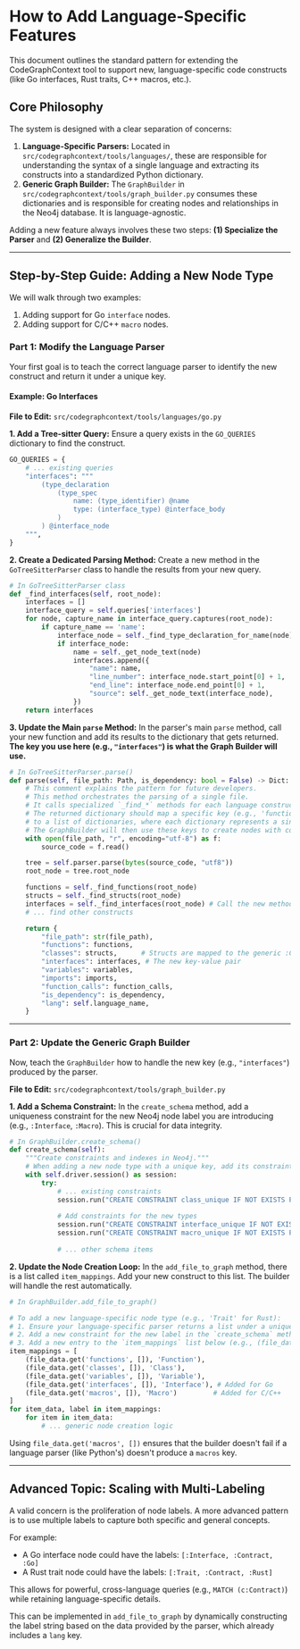# How to Add Language-Specific Features

This document outlines the standard pattern for extending the CodeGraphContext tool to support new, language-specific code constructs (like Go interfaces, Rust traits, C++ macros, etc.).

## Core Philosophy

The system is designed with a clear separation of concerns:
1.  **Language-Specific Parsers:** Located in `src/codegraphcontext/tools/languages/`, these are responsible for understanding the syntax of a single language and extracting its constructs into a standardized Python dictionary.
2.  **Generic Graph Builder:** The `GraphBuilder` in `src/codegraphcontext/tools/graph_builder.py` consumes these dictionaries and is responsible for creating nodes and relationships in the Neo4j database. It is language-agnostic.

Adding a new feature always involves these two steps: **(1) Specialize the Parser** and **(2) Generalize the Builder**.

---

## Step-by-Step Guide: Adding a New Node Type

We will walk through two examples:
1.  Adding support for Go `interface` nodes.
2.  Adding support for C/C++ `macro` nodes.

### Part 1: Modify the Language Parser

Your first goal is to teach the correct language parser to identify the new construct and return it under a unique key.

#### Example: Go Interfaces

**File to Edit:** `src/codegraphcontext/tools/languages/go.py`

**1. Add a Tree-sitter Query:**
Ensure a query exists in the `GO_QUERIES` dictionary to find the construct.

```python
GO_QUERIES = {
    # ... existing queries
    "interfaces": """
        (type_declaration
            (type_spec
                name: (type_identifier) @name
                type: (interface_type) @interface_body
            )
        ) @interface_node
    """,
}
```

**2. Create a Dedicated Parsing Method:**
Create a new method in the `GoTreeSitterParser` class to handle the results from your new query.

```python
# In GoTreeSitterParser class
def _find_interfaces(self, root_node):
    interfaces = []
    interface_query = self.queries['interfaces']
    for node, capture_name in interface_query.captures(root_node):
        if capture_name == 'name':
            interface_node = self._find_type_declaration_for_name(node)
            if interface_node:
                name = self._get_node_text(node)
                interfaces.append({
                    "name": name,
                    "line_number": interface_node.start_point[0] + 1,
                    "end_line": interface_node.end_point[0] + 1,
                    "source": self._get_node_text(interface_node),
                })
    return interfaces
```

**3. Update the Main `parse` Method:**
In the parser's main `parse` method, call your new function and add its results to the dictionary that gets returned. **The key you use here (e.g., `"interfaces"`) is what the Graph Builder will use.**

```python
# In GoTreeSitterParser.parse()
def parse(self, file_path: Path, is_dependency: bool = False) -> Dict:
    # This comment explains the pattern for future developers.
    # This method orchestrates the parsing of a single file.
    # It calls specialized `_find_*` methods for each language construct.
    # The returned dictionary should map a specific key (e.g., 'functions', 'interfaces')
    # to a list of dictionaries, where each dictionary represents a single code construct.
    # The GraphBuilder will then use these keys to create nodes with corresponding labels.
    with open(file_path, "r", encoding="utf-8") as f:
        source_code = f.read()

    tree = self.parser.parse(bytes(source_code, "utf8"))
    root_node = tree.root_node

    functions = self._find_functions(root_node)
    structs = self._find_structs(root_node)
    interfaces = self._find_interfaces(root_node) # Call the new method
    # ... find other constructs

    return {
        "file_path": str(file_path),
        "functions": functions,
        "classes": structs,      # Structs are mapped to the generic :Class label
        "interfaces": interfaces, # The new key-value pair
        "variables": variables,
        "imports": imports,
        "function_calls": function_calls,
        "is_dependency": is_dependency,
        "lang": self.language_name,
    }
```

---

### Part 2: Update the Generic Graph Builder

Now, teach the `GraphBuilder` how to handle the new key (e.g., `"interfaces"`) produced by the parser.

**File to Edit:** `src/codegraphcontext/tools/graph_builder.py`

**1. Add a Schema Constraint:**
In the `create_schema` method, add a uniqueness constraint for the new Neo4j node label you are introducing (e.g., `:Interface`, `:Macro`). This is crucial for data integrity.

```python
# In GraphBuilder.create_schema()
def create_schema(self):
    """Create constraints and indexes in Neo4j."""
    # When adding a new node type with a unique key, add its constraint here.
    with self.driver.session() as session:
        try:
            # ... existing constraints
            session.run("CREATE CONSTRAINT class_unique IF NOT EXISTS FOR (c:Class) REQUIRE (c.name, c.file_path, c.line_number) IS UNIQUE")
            
            # Add constraints for the new types
            session.run("CREATE CONSTRAINT interface_unique IF NOT EXISTS FOR (i:Interface) REQUIRE (i.name, i.file_path, i.line_number) IS UNIQUE")
            session.run("CREATE CONSTRAINT macro_unique IF NOT EXISTS FOR (m:Macro) REQUIRE (m.name, m.file_path, m.line_number) IS UNIQUE")
            
            # ... other schema items
```

**2. Update the Node Creation Loop:**
In the `add_file_to_graph` method, there is a list called `item_mappings`. Add your new construct to this list. The builder will handle the rest automatically.

```python
# In GraphBuilder.add_file_to_graph()

# To add a new language-specific node type (e.g., 'Trait' for Rust):
# 1. Ensure your language-specific parser returns a list under a unique key (e.g., 'traits': [...] ).
# 2. Add a new constraint for the new label in the `create_schema` method.
# 3. Add a new entry to the `item_mappings` list below (e.g., (file_data.get('traits', []), 'Trait') ).
item_mappings = [
    (file_data.get('functions', []), 'Function'),
    (file_data.get('classes', []), 'Class'),
    (file_data.get('variables', []), 'Variable'),
    (file_data.get('interfaces', []), 'Interface'), # Added for Go
    (file_data.get('macros', []), 'Macro')         # Added for C/C++
]
for item_data, label in item_mappings:
    for item in item_data:
        # ... generic node creation logic
```
Using `file_data.get('macros', [])` ensures that the builder doesn't fail if a language parser (like Python's) doesn't produce a `macros` key.

---

## Advanced Topic: Scaling with Multi-Labeling

A valid concern is the proliferation of node labels. A more advanced pattern is to use multiple labels to capture both specific and general concepts.

For example:
- A Go interface node could have the labels: `[:Interface, :Contract, :Go]`
- A Rust trait node could have the labels: `[:Trait, :Contract, :Rust]`

This allows for powerful, cross-language queries (e.g., `MATCH (c:Contract)`) while retaining language-specific details.

This can be implemented in `add_file_to_graph` by dynamically constructing the label string based on the data provided by the parser, which already includes a `lang` key.
